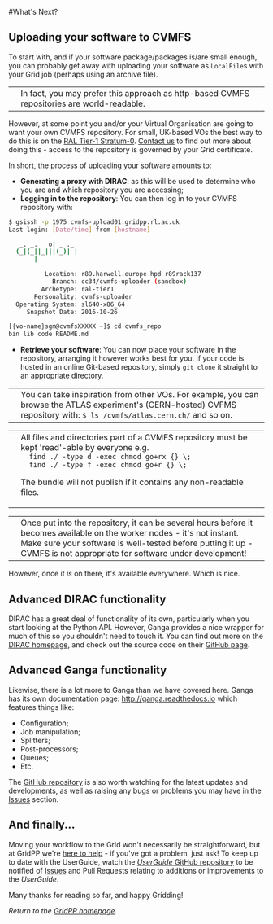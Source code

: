 #What's Next?

## Uploading your software to CVMFS
To start with, and if your software package/packages is/are small enough,
you can probably get away with uploading your software as `LocalFile`s
with your Grid job (perhaps using an archive file).

<table>
<tr>
<td align='center'><i class="fa fa-lightbulb-o" style='font-size:3em'></i></td>
<td>
In fact, you may prefer this approach as http-based CVMFS repositories are
world-readable.
</td>
</tr>
</table>

However, at some point you and/or your Virtual Organisation
are going to want your own CVMFS repository.
For small, UK-based VOs the best way to do this is on the
[RAL Tier-1 Stratum-0](https://www.gridpp.ac.uk/wiki/RAL_Tier1_CVMFS).
[Contact us](mailto:info@gridpp.ac.uk) to find out more about doing this -
access to the repository is governed by your Grid certificate.

In short, the process of uploading your software amounts to:
* **Generating a proxy with DIRAC**: as this will be used to
determine who you are and which repository you are accessing;
* **Logging in to the repository**:
You can then log in to your CVMFS repository with:

```bash
$ gsissh -p 1975 cvmfs-upload01.gridpp.rl.ac.uk
Last login: [Date/time] from [hostname]

   _. _.   o| _ ._
  (_|(_||_|||(_)| |
       |

          Location: r89.harwell.europe hpd r89rack137
            Branch: cc34/cvmfs-uploader (sandbox)
         Archetype: ral-tier1
       Personality: cvmfs-uploader
  Operating System: sl640-x86_64
     Snapshot Date: 2016-10-26

[{vo-name}sgm@cvmfsXXXXX ~]$ cd cvmfs_repo
bin lib code README.md
```

* **Retrieve your software**:
You can now place your software in the repository, arranging it
however works best for you. If your code is hosted in an online
Git-based repository, simply `git clone` it straight to an
appropriate directory.

<table>
<tr>
<td align='center'><i class="fa fa-lightbulb-o" style='font-size:3em'></i></td>
<td>
You can take inspiration from other VOs. For example, you can browse
the ATLAS experiment's (CERN-hosted) CVFMS repository with:
<code>$ ls /cvmfs/atlas.cern.ch/</code> and so on.
</td>
</tr>
</table>


<table>
<tr>
<td align='center'><i class="fa fa-warning" style='font-size:3em'></i></td>
<td>
All files and directories part of a CVMFS repository must be kept 'read'-able by everyone e.g.
<br>
<code>  find ./ -type d -exec chmod go+rx {} \; </code><br>
<code>  find ./ -type f -exec chmod go+r {} \; </code><br>

The bundle will not publish if it contains any non-readable files.

</td>
</tr>
</table>

<table>
<tr>
<td align='center'><i class="fa fa-warning" style='font-size:3em'></i></td>
<td>
Once put into the repository, it can be several hours before it
becomes available on the worker nodes - it's not instant.
Make sure your software is well-tested before putting it up - 
CVMFS is not appropriate for software under development!
</td>
</tr>
</table>

However, once it _is_ on there, it's available everywhere.
Which is nice.

## Advanced DIRAC functionality
DIRAC has a great deal of functionality of its own,
particularly when you start looking at the Python API.
However, Ganga provides a nice wrapper for much of this
so you shouldn't need to touch it.
You can find out more on the
[DIRAC homepage](http://diracgrid.org/), and check out the
source code on their
[GitHub page](https://github.com/DIRACGrid).

## Advanced Ganga functionality
Likewise, there is a lot more to Ganga than we have covered here.
Ganga has its own documentation page: http://ganga.readthedocs.io
which features things like:
* Configuration;
* Job manipulation;
* Splitters;
* Post-processors;
* Queues;
* Etc.

The [GitHub repository](https://github.com/ganga-devs/ganga)
is also worth watching for the latest updates and developments,
as well as raising any bugs or problems you may have in the
[Issues](https://github.com/ganga-devs/ganga/issues) section.

## And finally...

Moving your workflow to the Grid won't necessarily be straightforward,
but at GridPP we're [here to help](../before-we-begin/getting-help.html) -
if you've got a problem, just ask!
To keep up to date with the UserGuide,
watch the
[_UserGuide_ GitHub repository](https://github.com/gridpp/user-guides)
to be notified of
[Issues](https://github.com/gridpp/user-guides/issues)
and Pull Requests relating to additions or improvements
to the _UserGuide_.

Many thanks for reading so far, and happy Gridding!

_Return to the [GridPP homepage](https://www.gridpp.ac.uk)_.
